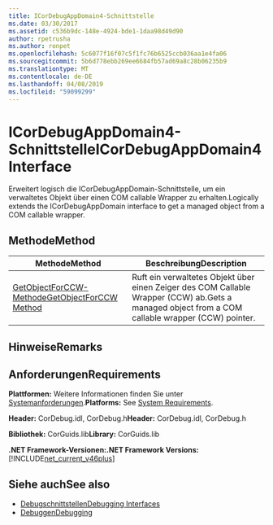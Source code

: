 ```yaml
---
title: ICorDebugAppDomain4-Schnittstelle
ms.date: 03/30/2017
ms.assetid: c536b9dc-148e-4924-bde1-1daa98d49d90
author: rpetrusha
ms.author: ronpet
ms.openlocfilehash: 5c6077f16f07c5f1fc76b6525ccb036aa1e4fa06
ms.sourcegitcommit: 5b6d778ebb269ee6684fb57ad69a8c28b06235b9
ms.translationtype: MT
ms.contentlocale: de-DE
ms.lasthandoff: 04/08/2019
ms.locfileid: "59099299"
---
```

# <a name="icordebugappdomain4-interface"></a><span data-ttu-id="92892-102">ICorDebugAppDomain4-Schnittstelle</span><span class="sxs-lookup"><span data-stu-id="92892-102">ICorDebugAppDomain4 Interface</span></span>
<span data-ttu-id="92892-103">Erweitert logisch die ICorDebugAppDomain-Schnittstelle, um ein verwaltetes Objekt über einen COM callable Wrapper zu erhalten.</span><span class="sxs-lookup"><span data-stu-id="92892-103">Logically extends the ICorDebugAppDomain interface to get a managed object from a COM callable wrapper.</span></span>  
  
## <a name="method"></a><span data-ttu-id="92892-104">Methode</span><span class="sxs-lookup"><span data-stu-id="92892-104">Method</span></span>  
  
|<span data-ttu-id="92892-105">Methode</span><span class="sxs-lookup"><span data-stu-id="92892-105">Method</span></span>|<span data-ttu-id="92892-106">Beschreibung</span><span class="sxs-lookup"><span data-stu-id="92892-106">Description</span></span>|  
|------------|-----------------|  
|[<span data-ttu-id="92892-107">GetObjectForCCW-Methode</span><span class="sxs-lookup"><span data-stu-id="92892-107">GetObjectForCCW Method</span></span>](../../../../docs/framework/unmanaged-api/debugging/icordebugappdomain4-getobjectforccw-method.md)|<span data-ttu-id="92892-108">Ruft ein verwaltetes Objekt über einen Zeiger des COM Callable Wrapper (CCW) ab.</span><span class="sxs-lookup"><span data-stu-id="92892-108">Gets a managed object from a COM callable wrapper (CCW) pointer.</span></span>|  
  
## <a name="remarks"></a><span data-ttu-id="92892-109">Hinweise</span><span class="sxs-lookup"><span data-stu-id="92892-109">Remarks</span></span>  
  
## <a name="requirements"></a><span data-ttu-id="92892-110">Anforderungen</span><span class="sxs-lookup"><span data-stu-id="92892-110">Requirements</span></span>  
 <span data-ttu-id="92892-111">**Plattformen:** Weitere Informationen finden Sie unter [Systemanforderungen](../../../../docs/framework/get-started/system-requirements.md).</span><span class="sxs-lookup"><span data-stu-id="92892-111">**Platforms:** See [System Requirements](../../../../docs/framework/get-started/system-requirements.md).</span></span>  
  
 <span data-ttu-id="92892-112">**Header:** CorDebug.idl, CorDebug.h</span><span class="sxs-lookup"><span data-stu-id="92892-112">**Header:** CorDebug.idl, CorDebug.h</span></span>  
  
 <span data-ttu-id="92892-113">**Bibliothek:** CorGuids.lib</span><span class="sxs-lookup"><span data-stu-id="92892-113">**Library:** CorGuids.lib</span></span>  
  
 **<span data-ttu-id="92892-114">.NET Framework-Versionen:</span><span class="sxs-lookup"><span data-stu-id="92892-114">.NET Framework Versions:</span></span>** [!INCLUDE[net_current_v46plus](../../../../includes/net-current-v46plus-md.md)]  
  
## <a name="see-also"></a><span data-ttu-id="92892-115">Siehe auch</span><span class="sxs-lookup"><span data-stu-id="92892-115">See also</span></span>

- [<span data-ttu-id="92892-116">Debugschnittstellen</span><span class="sxs-lookup"><span data-stu-id="92892-116">Debugging Interfaces</span></span>](../../../../docs/framework/unmanaged-api/debugging/debugging-interfaces.md)
- [<span data-ttu-id="92892-117">Debuggen</span><span class="sxs-lookup"><span data-stu-id="92892-117">Debugging</span></span>](../../../../docs/framework/unmanaged-api/debugging/index.md)
